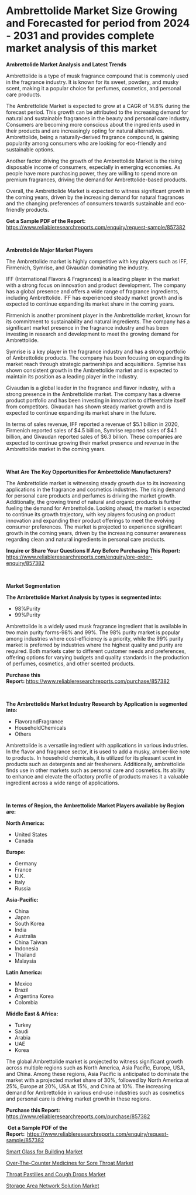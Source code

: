 <p><h1>Ambrettolide Market Size Growing and Forecasted for period from 2024 - 2031 and provides complete market analysis of this market</h1></p><p><strong>Ambrettolide Market Analysis and Latest Trends</strong></p>
<p><p>Ambrettolide is a type of musk fragrance compound that is commonly used in the fragrance industry. It is known for its sweet, powdery, and musky scent, making it a popular choice for perfumes, cosmetics, and personal care products.</p><p>The Ambrettolide Market is expected to grow at a CAGR of 14.8% during the forecast period. This growth can be attributed to the increasing demand for natural and sustainable fragrances in the beauty and personal care industry. Consumers are becoming more conscious about the ingredients used in their products and are increasingly opting for natural alternatives. Ambrettolide, being a naturally-derived fragrance compound, is gaining popularity among consumers who are looking for eco-friendly and sustainable options.</p><p>Another factor driving the growth of the Ambrettolide Market is the rising disposable income of consumers, especially in emerging economies. As people have more purchasing power, they are willing to spend more on premium fragrances, driving the demand for Ambrettolide-based products.</p><p>Overall, the Ambrettolide Market is expected to witness significant growth in the coming years, driven by the increasing demand for natural fragrances and the changing preferences of consumers towards sustainable and eco-friendly products.</p></p>
<p><strong>Get a Sample PDF of the Report:&nbsp;</strong> <a href="https://www.reliableresearchreports.com/enquiry/request-sample/857382">https://www.reliableresearchreports.com/enquiry/request-sample/857382</a></p>
<p>&nbsp;</p>
<p><strong>Ambrettolide Major Market Players</strong></p>
<p><p>The Ambrettolide market is highly competitive with key players such as IFF, Firmenich, Symrise, and Givaudan dominating the industry. </p><p>IFF (International Flavors & Fragrances) is a leading player in the market with a strong focus on innovation and product development. The company has a global presence and offers a wide range of fragrance ingredients, including Ambrettolide. IFF has experienced steady market growth and is expected to continue expanding its market share in the coming years.</p><p>Firmenich is another prominent player in the Ambrettolide market, known for its commitment to sustainability and natural ingredients. The company has a significant market presence in the fragrance industry and has been investing in research and development to meet the growing demand for Ambrettolide.</p><p>Symrise is a key player in the fragrance industry and has a strong portfolio of Ambrettolide products. The company has been focusing on expanding its market reach through strategic partnerships and acquisitions. Symrise has shown consistent growth in the Ambrettolide market and is expected to maintain its position as a leading player in the industry.</p><p>Givaudan is a global leader in the fragrance and flavor industry, with a strong presence in the Ambrettolide market. The company has a diverse product portfolio and has been investing in innovation to differentiate itself from competitors. Givaudan has shown steady market growth and is expected to continue expanding its market share in the future.</p><p>In terms of sales revenue, IFF reported a revenue of $5.1 billion in 2020, Firmenich reported sales of $4.5 billion, Symrise reported sales of $4.1 billion, and Givaudan reported sales of $6.3 billion. These companies are expected to continue growing their market presence and revenue in the Ambrettolide market in the coming years.</p></p>
<p>&nbsp;</p>
<p><strong>What Are The Key Opportunities For Ambrettolide Manufacturers?</strong></p>
<p><p>The Ambrettolide market is witnessing steady growth due to its increasing applications in the fragrance and cosmetics industries. The rising demand for personal care products and perfumes is driving the market growth. Additionally, the growing trend of natural and organic products is further fueling the demand for Ambrettolide. Looking ahead, the market is expected to continue its growth trajectory, with key players focusing on product innovation and expanding their product offerings to meet the evolving consumer preferences. The market is projected to experience significant growth in the coming years, driven by the increasing consumer awareness regarding clean and natural ingredients in personal care products.</p></p>
<p><strong>Inquire or Share Your Questions If Any Before Purchasing This Report:</strong> <a href="https://www.reliableresearchreports.com/enquiry/pre-order-enquiry/857382">https://www.reliableresearchreports.com/enquiry/pre-order-enquiry/857382</a></p>
<p>&nbsp;</p>
<p><strong>Market Segmentation</strong></p>
<p><strong>The Ambrettolide Market Analysis by types is segmented into:</strong></p>
<p><ul><li>98%Purity</li><li>99%Purity</li></ul></p>
<p><p>Ambrettolide is a widely used musk fragrance ingredient that is available in two main purity forms-98% and 99%. The 98% purity market is popular among industries where cost-efficiency is a priority, while the 99% purity market is preferred by industries where the highest quality and purity are required. Both markets cater to different customer needs and preferences, offering options for varying budgets and quality standards in the production of perfumes, cosmetics, and other scented products.</p></p>
<p><strong>Purchase this Report:&nbsp;</strong><a href="https://www.reliableresearchreports.com/purchase/857382">https://www.reliableresearchreports.com/purchase/857382</a></p>
<p>&nbsp;</p>
<p><strong>The Ambrettolide Market Industry Research by Application is segmented into:</strong></p>
<p><ul><li>FlavorandFragrance</li><li>HouseholdChemicals</li><li>Others</li></ul></p>
<p><p>Ambrettolide is a versatile ingredient with applications in various industries. In the flavor and fragrance sector, it is used to add a musky, amber-like note to products. In household chemicals, it is utilized for its pleasant scent in products such as detergents and air fresheners. Additionally, ambrettolide finds use in other markets such as personal care and cosmetics. Its ability to enhance and elevate the olfactory profile of products makes it a valuable ingredient across a wide range of applications.</p></p>
<p>&nbsp;</p>
<p><strong>In terms of Region, the Ambrettolide Market Players available by Region are:</strong></p>
<p>
    <p> <strong> North America: </strong>
        <ul>
            <li>United States</li>
            <li>Canada</li>
        </ul>
        </p> 
    <p> <strong> Europe: </strong>
        <ul>
            <li>Germany</li>
            <li>France</li>
            <li>U.K.</li>
            <li>Italy</li>
            <li>Russia</li>
        </ul>
        </p> 
    <p> <strong> Asia-Pacific: </strong>
        <ul>
            <li>China</li>
            <li>Japan</li>
            <li>South Korea</li>
            <li>India</li>
            <li>Australia</li>
            <li>China Taiwan</li>
            <li>Indonesia</li>
            <li>Thailand</li>
            <li>Malaysia</li>
        </ul>
        </p> 
    <p> <strong> Latin America: </strong>
        <ul>
            <li>Mexico</li>
            <li>Brazil</li>
            <li>Argentina Korea</li>
            <li>Colombia</li>
        </ul>
        </p> 
    <p> <strong> Middle East & Africa: </strong>
        <ul>
            <li>Turkey</li>
            <li>Saudi</li>
            <li>Arabia</li>
            <li>UAE</li>
            <li>Korea</li>
        </ul>
    </p>
    </p>
<p><p>The global Ambrettolide market is projected to witness significant growth across multiple regions such as North America, Asia Pacific, Europe, USA, and China. Among these regions, Asia Pacific is anticipated to dominate the market with a projected market share of 30%, followed by North America at 25%, Europe at 20%, USA at 15%, and China at 10%. The increasing demand for Ambrettolide in various end-use industries such as cosmetics and personal care is driving market growth in these regions.</p></p>
<p><strong>Purchase this Report: </strong><a href="https://www.reliableresearchreports.com/purchase/857382">https://www.reliableresearchreports.com/purchase/857382</a></p>
<p>&nbsp;<strong>Get a Sample PDF of the Report:&nbsp;&nbsp;</strong><a href="https://www.reliableresearchreports.com/enquiry/request-sample/857382">https://www.reliableresearchreports.com/enquiry/request-sample/857382</a></p>
<p><strong></strong></p>
<p><p><a href="https://view.publitas.com/reportprime-1/smart-glass-for-building-market-research-report-the-key-to-successful-business-strategy-forecasted-for-period-from-2023-2030/">Smart Glass for Building Market</a></p><p><a href="https://view.publitas.com/reportprime-1/over-the-counter-medicines-for-sore-throat-market-insights-market-players-and-forecast-till-2030/">Over-The-Counter Medicines for Sore Throat Market</a></p><p><a href="https://view.publitas.com/reportprime-1/throat-pastilles-and-cough-drops-market-size-reflecting-a-forecast-till-2030-market-by-type-by-application-and-by-geography/">Throat Pastilles and Cough Drops Market</a></p><p><a href="https://butternut-bug-553.notion.site/Storage-Area-Network-Solution-Market-Furnish-Information-about-Market-Size-Market-Share-Market-Dyn-454499f20dc347b9bf415deeadbc2ab0">Storage Area Network Solution Market</a></p></p>